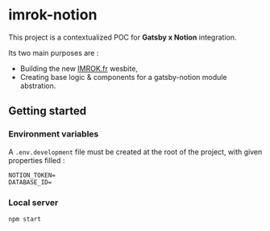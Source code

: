 # imrok-notion

This project is a contextualized POC for **Gatsby x Notion** integration.

Its two main purposes are :

- Building the new [IMROK.fr](imrok.fr) wesbite,
- Creating base logic & components for a gatsby-notion module abstration.

## Getting started

### Environment variables

A `.env.development` file must be created at the root of the project, with given properties filled :

```.env
NOTION_TOKEN=
DATABASE_ID=
```

### Local server

```sh
npm start
```
